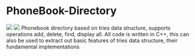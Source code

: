 # PhoneBook-Directory
<img src="https://upload.wikimedia.org/wikipedia/commons/d/d3/Telefonbog_ubt-1.JPG">
<img src="https://4.bp.blogspot.com/-GNWc5KUMGYc/WAskP-EHFKI/AAAAAAAAEz4/8yikxc2niYgyqH0FWFafq5UTp_kUK6O5ACLcB/s1600/TrieDataStructureImpl.png">
Phonebook directory based on tries data structure, supports operations add, delete, find, display all.
All code is written in C++, this can also be used to extract out basic features of tries data structure, their fundamental implementations

